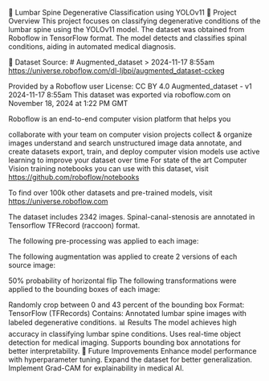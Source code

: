🦴 Lumbar Spine Degenerative Classification using YOLOv11 📌 Project Overview This project focuses on classifying degenerative conditions of the lumbar spine using the YOLOv11 model. The dataset was obtained from Roboflow in TensorFlow format. The model detects and classifies spinal conditions, aiding in automated medical diagnosis.

📂 Dataset Source: # Augmented_dataset > 2024-11-17 8:55am https://universe.roboflow.com/dl-ljbpi/augmented_dataset-cckeg

Provided by a Roboflow user License: CC BY 4.0 Augmented_dataset - v1 2024-11-17 8:55am
This dataset was exported via roboflow.com on November 18, 2024 at 1:22 PM GMT

Roboflow is an end-to-end computer vision platform that helps you

collaborate with your team on computer vision projects
collect & organize images
understand and search unstructured image data
annotate, and create datasets
export, train, and deploy computer vision models
use active learning to improve your dataset over time
For state of the art Computer Vision training notebooks you can use with this dataset, visit https://github.com/roboflow/notebooks

To find over 100k other datasets and pre-trained models, visit https://universe.roboflow.com

The dataset includes 2342 images. Spinal-canal-stenosis are annotated in Tensorflow TFRecord (raccoon) format.

The following pre-processing was applied to each image:

The following augmentation was applied to create 2 versions of each source image:

50% probability of horizontal flip
The following transformations were applied to the bounding boxes of each image:

Randomly crop between 0 and 43 percent of the bounding box Format: TensorFlow (TFRecords) Contains: Annotated lumbar spine images with labeled degenerative conditions. 📊 Results The model achieves high accuracy in classifying lumbar spine conditions. Uses real-time object detection for medical imaging. Supports bounding box annotations for better interpretability. 🚀 Future Improvements Enhance model performance with hyperparameter tuning. Expand the dataset for better generalization. Implement Grad-CAM for explainability in medical AI.

